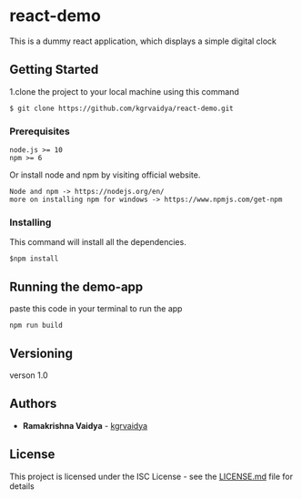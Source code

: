 # react-demo
This is a dummy react application, which displays a simple digital clock

## Getting Started

1.clone the project to your local machine using this command
```
$ git clone https://github.com/kgrvaidya/react-demo.git
```
### Prerequisites

```
node.js >= 10
npm >= 6
```


Or install node and npm by visiting official website.
```
Node and npm -> https://nodejs.org/en/
more on installing npm for windows -> https://www.npmjs.com/get-npm 
```

### Installing

This command will install all the dependencies.
```
$npm install
```

## Running the demo-app

paste this code in your terminal to run the app

```
npm run build
```

## Versioning

verson 1.0

## Authors

* **Ramakrishna Vaidya** - [kgrvaidya](https://github.com/kgrvaidya)

## License

This project is licensed under the ISC License - see the [LICENSE.md](LICENSE.md) file for details



